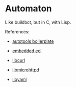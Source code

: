 # Automaton
Like buildbot, but in C, with Lisp.

References:

- [autotools boilerplate](https://github.com/loderunner/autotools-boilerplate)

- [embedded ecl](http://vwood.github.io/embedded-ecl.html)

- [libcurl](https://curl.haxx.se/libcurl/c/)

- [libmicrohttpd](https://www.gnu.org/software/libmicrohttpd/)

- [libyaml](http://pyyaml.org/wiki/LibYAML)
